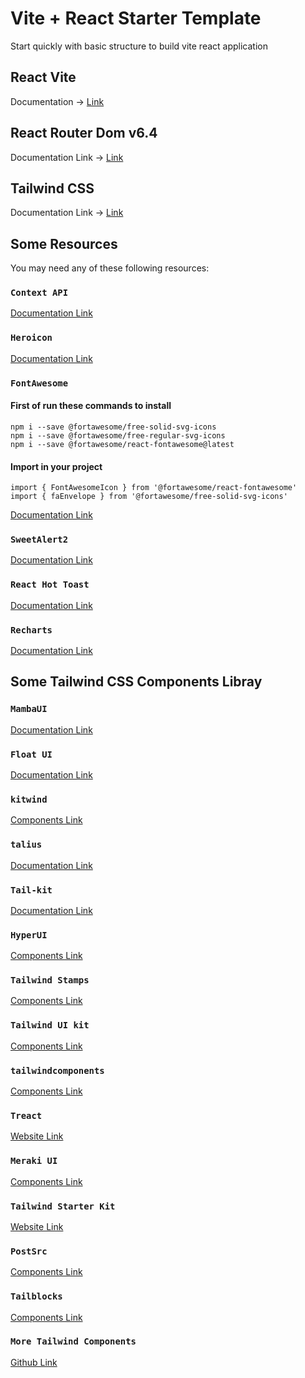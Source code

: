 # Vite + React Starter Template

Start quickly with basic structure to build vite react application

## React Vite
Documentation -> [Link](https://vitejs.dev/guide)

## React Router Dom v6.4 
Documentation Link -> [Link](https://reactrouter.com/en/main/start/overview)

## Tailwind CSS
Documentation Link -> [Link](https://tailwindcss.com/docs)

## Some Resources

You may need any of these following resources:

### `Context API`

[Documentation Link](https://reactjs.org/docs/context.html#api)

### `Heroicon`

[Documentation Link](https://github.com/tailwindlabs/heroicons)

### `FontAwesome`

#### First of run these commands to install
```
npm i --save @fortawesome/free-solid-svg-icons
npm i --save @fortawesome/free-regular-svg-icons
npm i --save @fortawesome/react-fontawesome@latest
```
#### Import in your project
```
import { FontAwesomeIcon } from '@fortawesome/react-fontawesome'
import { faEnvelope } from '@fortawesome/free-solid-svg-icons'
```

[Documentation Link](https://fontawesome.com/docs/web/use-with/react)

### `SweetAlert2`
[Documentation Link](https://github.com/sweetalert2/sweetalert2-react-content)

### `React Hot Toast`
[Documentation Link](https://github.com/timolins/react-hot-toast)

### `Recharts`
[Documentation Link](https://recharts.org/en-US/guide)

## Some Tailwind CSS Components Libray

### `MambaUI`
[Documentation Link](https://www.mambaui.com/docs)

### `Float UI`
[Documentation Link](https://www.floatui.com/docs/getting-started)

### `kitwind`
[Components Link](https://kitwind.io/products/kometa/components)

### `talius`
[Documentation Link](https://tailus.io/blocks)

### `Tail-kit`
[Documentation Link](https://www.tailwind-kit.com/started)

### `HyperUI`
[Components Link](https://www.hyperui.dev)

### `Tailwind Stamps`
[Components Link](https://tailwindcss.5balloons.info)

### `Tailwind UI kit`
[Components Link](https://tailwinduikit.com/components)

### `tailwindcomponents`
[Components Link](https://tailwindcomponents.com)

### `Treact`
[Website Link](https://treact.owaiskhan.me)

### `Meraki UI`
[Components Link](https://merakiui.com/components)

### `Tailwind Starter Kit`
[Website Link](https://www.creative-tim.com/learning-lab/tailwind-starter-kit/presentation)

### `PostSrc`
[Components Link](https://postsrc.com/components)

### `Tailblocks`
[Components Link](https://tailblocks.cc)

### `More Tailwind Components`
[Github Link](https://github.com/unlight/tailwind-components)
